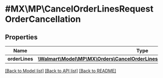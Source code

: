 # #MX\MP\CancelOrderLinesRequestOrderCancellation

## Properties

Name | Type | Description | Notes
------------ | ------------- | ------------- | -------------
**orderLines** | [**\Walmart\Model\MP\MX\Orders\CancelOrderLinesRequestOrderCancellationOrderLines**](CancelOrderLinesRequestOrderCancellationOrderLines.md) |  | [optional]


[[Back to Model list]](../) [[Back to API list]](../../Api/MX/MP) [[Back to README]](../../README.md)
